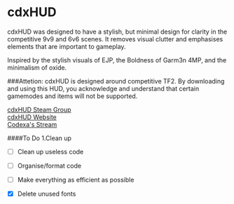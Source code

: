 # cdxHUD
cdxHUD was designed to have a stylish, but minimal design for clarity in the competitive 9v9 and 6v6 scenes. It removes visual clutter and emphasises elements that are important to gameplay. 

Inspired by the stylish visuals of EJP, the Boldness of Garm3n 4MP, and the minimalism of oxide.

###Attetion:
cdxHUD is designed around competitive TF2. By downloading and using this HUD, you acknowledge and understand that certain gamemodes and items will not be supported.

[cdxHUD Steam Group](http://steamcommunity.com/groups/cdxHUD)   
[cdxHUD Website](http://hud.codexa.tv)  
[Codexa's Stream](http://twitch.tv/codexa)  

####To Do
1.Clean up
- [ ] Clean up useless code
- [ ] Organise/format code
- [ ] Make everything as efficient as possible
- [x] Delete unused fonts

